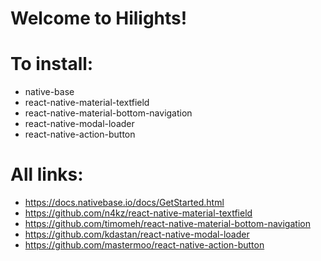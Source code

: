 # Welcome to Hilights!
# To install: 
  - native-base
  - react-native-material-textfield
  - react-native-material-bottom-navigation
  - react-native-modal-loader
  - react-native-action-button

# All links: 
 - https://docs.nativebase.io/docs/GetStarted.html
 - https://github.com/n4kz/react-native-material-textfield
 - https://github.com/timomeh/react-native-material-bottom-navigation
 - https://github.com/kdastan/react-native-modal-loader
 - https://github.com/mastermoo/react-native-action-button
